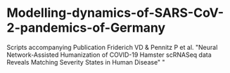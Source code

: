 # Modelling-dynamics-of-SARS-CoV-2-pandemics-of-Germany
Scripts accompanying Publication Friderich VD &amp; Pennitz P et al. "Neural Network-Assisted Humanization of COVID-19 Hamster scRNASeq data Reveals Matching Severity States in Human Disease" " 
